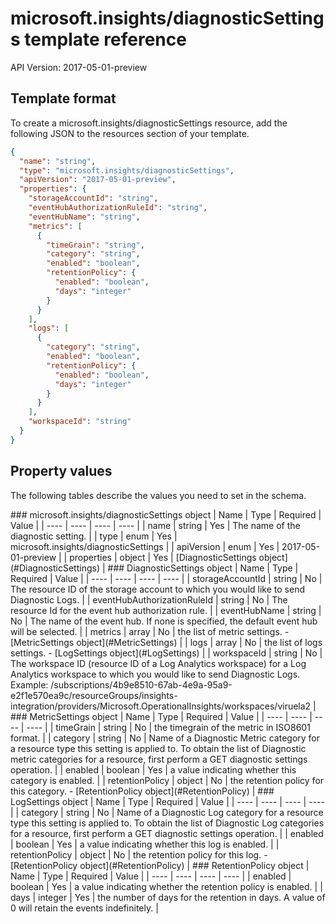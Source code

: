 # microsoft.insights/diagnosticSettings template reference
API Version: 2017-05-01-preview
## Template format

To create a microsoft.insights/diagnosticSettings resource, add the following JSON to the resources section of your template.

```json
{
  "name": "string",
  "type": "microsoft.insights/diagnosticSettings",
  "apiVersion": "2017-05-01-preview",
  "properties": {
    "storageAccountId": "string",
    "eventHubAuthorizationRuleId": "string",
    "eventHubName": "string",
    "metrics": [
      {
        "timeGrain": "string",
        "category": "string",
        "enabled": "boolean",
        "retentionPolicy": {
          "enabled": "boolean",
          "days": "integer"
        }
      }
    ],
    "logs": [
      {
        "category": "string",
        "enabled": "boolean",
        "retentionPolicy": {
          "enabled": "boolean",
          "days": "integer"
        }
      }
    ],
    "workspaceId": "string"
  }
}
```
## Property values

The following tables describe the values you need to set in the schema.

<a id="microsoft.insights/diagnosticSettings" />
### microsoft.insights/diagnosticSettings object
|  Name | Type | Required | Value |
|  ---- | ---- | ---- | ---- |
|  name | string | Yes | The name of the diagnostic setting. |
|  type | enum | Yes | microsoft.insights/diagnosticSettings |
|  apiVersion | enum | Yes | 2017-05-01-preview |
|  properties | object | Yes | [DiagnosticSettings object](#DiagnosticSettings) |


<a id="DiagnosticSettings" />
### DiagnosticSettings object
|  Name | Type | Required | Value |
|  ---- | ---- | ---- | ---- |
|  storageAccountId | string | No | The resource ID of the storage account to which you would like to send Diagnostic Logs. |
|  eventHubAuthorizationRuleId | string | No | The resource Id for the event hub authorization rule. |
|  eventHubName | string | No | The name of the event hub. If none is specified, the default event hub will be selected. |
|  metrics | array | No | the list of metric settings. - [MetricSettings object](#MetricSettings) |
|  logs | array | No | the list of logs settings. - [LogSettings object](#LogSettings) |
|  workspaceId | string | No | The workspace ID (resource ID of a Log Analytics workspace) for a Log Analytics workspace to which you would like to send Diagnostic Logs. Example: /subscriptions/4b9e8510-67ab-4e9a-95a9-e2f1e570ea9c/resourceGroups/insights-integration/providers/Microsoft.OperationalInsights/workspaces/viruela2 |


<a id="MetricSettings" />
### MetricSettings object
|  Name | Type | Required | Value |
|  ---- | ---- | ---- | ---- |
|  timeGrain | string | No | the timegrain of the metric in ISO8601 format. |
|  category | string | No | Name of a Diagnostic Metric category for a resource type this setting is applied to. To obtain the list of Diagnostic metric categories for a resource, first perform a GET diagnostic settings operation. |
|  enabled | boolean | Yes | a value indicating whether this category is enabled. |
|  retentionPolicy | object | No | the retention policy for this category. - [RetentionPolicy object](#RetentionPolicy) |


<a id="LogSettings" />
### LogSettings object
|  Name | Type | Required | Value |
|  ---- | ---- | ---- | ---- |
|  category | string | No | Name of a Diagnostic Log category for a resource type this setting is applied to. To obtain the list of Diagnostic Log categories for a resource, first perform a GET diagnostic settings operation. |
|  enabled | boolean | Yes | a value indicating whether this log is enabled. |
|  retentionPolicy | object | No | the retention policy for this log. - [RetentionPolicy object](#RetentionPolicy) |


<a id="RetentionPolicy" />
### RetentionPolicy object
|  Name | Type | Required | Value |
|  ---- | ---- | ---- | ---- |
|  enabled | boolean | Yes | a value indicating whether the retention policy is enabled. |
|  days | integer | Yes | the number of days for the retention in days. A value of 0 will retain the events indefinitely. |

